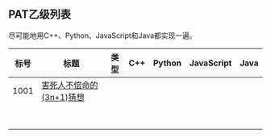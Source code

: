 ## PAT乙级列表

尽可能地用C++、Python、JavaScript和Java都实现一遍。



| 标号 | 标题                                                         | 类型 | C++  | Python | JavaScript | Java |
| :--: | ------------------------------------------------------------ | :--: | :--: | :----: | :--------: | :--: |
| 1001 | [害死人不偿命的(3n+1)猜想](https://pintia.cn/problem-sets/994805260223102976/problems/994805325918486528) |      |      |        |            |      |
|      |                                                              |      |      |        |            |      |
|      |                                                              |      |      |        |            |      |
|      |                                                              |      |      |        |            |      |
|      |                                                              |      |      |        |            |      |
|      |                                                              |      |      |        |            |      |
|      |                                                              |      |      |        |            |      |
|      |                                                              |      |      |        |            |      |
|      |                                                              |      |      |        |            |      |

